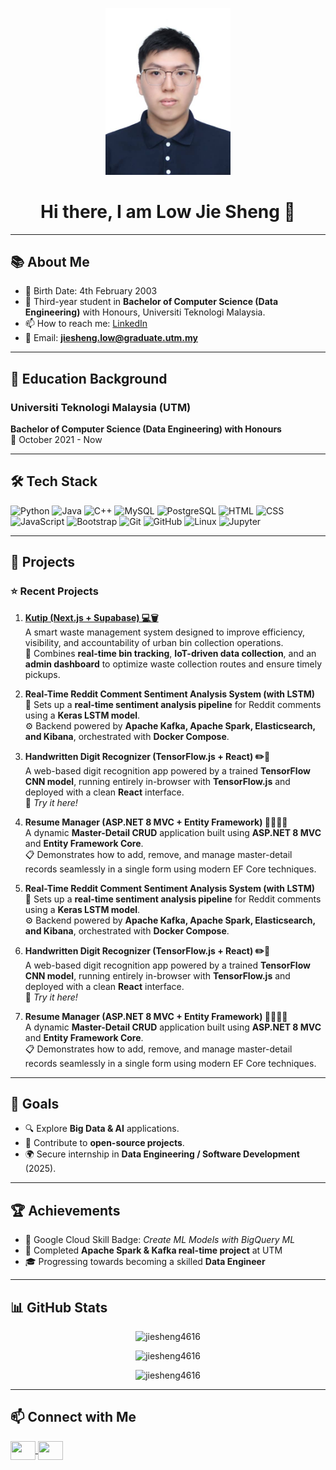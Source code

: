 <p align="center">
  <img src="6eebbf12-2af1-470b-a0d3-2db80a763164.jpg" alt="Low Jie Sheng" width="200"/>
</p>

<h1 align="center">Hi there, I am Low Jie Sheng 👋</h1>

---

## 📚 About Me

- 💬 Birth Date: 4th February 2003  
- 🌱 Third-year student in **Bachelor of Computer Science (Data Engineering)** with Honours, Universiti Teknologi Malaysia.  
- 📫 How to reach me: [LinkedIn](https://www.linkedin.com/in/low-jie-sheng-97755825b/)  
- 🤝 Email: **jiesheng.low@graduate.utm.my**

---

## 🏫 Education Background
### Universiti Teknologi Malaysia (UTM)
**Bachelor of Computer Science (Data Engineering) with Honours**  
📅 October 2021 - Now  

---

## 🛠️ Tech Stack

![Python](https://img.shields.io/badge/-Python-3776AB?logo=python&logoColor=white&style=flat)
![Java](https://img.shields.io/badge/-Java-007396?logo=java&logoColor=white&style=flat)
![C++](https://img.shields.io/badge/-C++-00599C?logo=c%2b%2b&logoColor=white&style=flat)
![MySQL](https://img.shields.io/badge/-MySQL-4479A1?logo=mysql&logoColor=white&style=flat)
![PostgreSQL](https://img.shields.io/badge/-PostgreSQL-336791?logo=postgresql&logoColor=white&style=flat)
![HTML](https://img.shields.io/badge/-HTML5-E34F26?logo=html5&logoColor=white&style=flat)
![CSS](https://img.shields.io/badge/-CSS3-1572B6?logo=css3&logoColor=white&style=flat)
![JavaScript](https://img.shields.io/badge/-JavaScript-F7DF1E?logo=javascript&logoColor=black&style=flat)
![Bootstrap](https://img.shields.io/badge/-Bootstrap-563D7C?logo=bootstrap&logoColor=white&style=flat)
![Git](https://img.shields.io/badge/-Git-F05032?logo=git&logoColor=white&style=flat)
![GitHub](https://img.shields.io/badge/-GitHub-181717?logo=github&logoColor=white&style=flat)
![Linux](https://img.shields.io/badge/-Linux-FCC624?logo=linux&logoColor=black&style=flat)
![Jupyter](https://img.shields.io/badge/-Jupyter-F37626?logo=jupyter&logoColor=white&style=flat)

---

## 🚀 Projects

### ⭐ Recent Projects
1. **[Kutip (Next.js + Supabase) 💻🗑️](https://github.com/mysarahzal/APPLICATION-DEVELOPMENT)**  
   A smart waste management system designed to improve efficiency, visibility, and accountability of urban bin collection operations.  
   🚮 Combines **real-time bin tracking**, **IoT-driven data collection**, and an **admin dashboard** to optimize waste collection routes and ensure timely pickups.  

2. **Real-Time Reddit Comment Sentiment Analysis System (with LSTM)**  
   🧠 Sets up a **real-time sentiment analysis pipeline** for Reddit comments using a **Keras LSTM model**.  
   ⚙️ Backend powered by **Apache Kafka, Apache Spark, Elasticsearch, and Kibana**, orchestrated with **Docker Compose**.  

3. **Handwritten Digit Recognizer (TensorFlow.js + React) ✏️🔢**  
   A web-based digit recognition app powered by a trained **TensorFlow CNN model**, running entirely in-browser with **TensorFlow.js** and deployed with a clean **React** interface.  
   🔗 *Try it here!*  

4. **Resume Manager (ASP.NET 8 MVC + Entity Framework) 🧑‍💼👩‍🔬**  
   A dynamic **Master-Detail CRUD** application built using **ASP.NET 8 MVC** and **Entity Framework Core**.  
   📋 Demonstrates how to add, remove, and manage master-detail records seamlessly in a single form using modern EF Core techniques.  


2. **Real-Time Reddit Comment Sentiment Analysis System (with LSTM)**  
   🧠 Sets up a **real-time sentiment analysis pipeline** for Reddit comments using a **Keras LSTM model**.  
   ⚙️ Backend powered by **Apache Kafka, Apache Spark, Elasticsearch, and Kibana**, orchestrated with **Docker Compose**.  

3. **Handwritten Digit Recognizer (TensorFlow.js + React) ✏️🔢**  
   A web-based digit recognition app powered by a trained **TensorFlow CNN model**, running entirely in-browser with **TensorFlow.js** and deployed with a clean **React** interface.  
   🔗 *Try it here!*  

4. **Resume Manager (ASP.NET 8 MVC + Entity Framework) 🧑‍💼👩‍🔬**  
   A dynamic **Master-Detail CRUD** application built using **ASP.NET 8 MVC** and **Entity Framework Core**.  
   📋 Demonstrates how to add, remove, and manage master-detail records seamlessly in a single form using modern EF Core techniques.  

---

## 🎯 Goals

- 🔍 Explore **Big Data & AI** applications.  
- 🚀 Contribute to **open-source projects**.  
- 🌍 Secure internship in **Data Engineering / Software Development** (2025).  

---

## 🏆 Achievements

- 🏅 Google Cloud Skill Badge: *Create ML Models with BigQuery ML*  
- 📌 Completed **Apache Spark & Kafka real-time project** at UTM  
- 🎓 Progressing towards becoming a skilled **Data Engineer**  

---

## 📊 GitHub Stats

<p align="center">
  <img src="https://github-readme-stats.vercel.app/api?username=jiesheng4616&show_icons=true&locale=en" alt="jiesheng4616" />
</p>

<p align="center">
  <img src="https://github-readme-streak-stats.herokuapp.com/?user=jiesheng4616&" alt="jiesheng4616" />
</p>

<p align="center">
  <img src="https://github-readme-stats.vercel.app/api/top-langs?username=jiesheng4616&show_icons=true&locale=en&layout=compact" alt="jiesheng4616" />
</p>

---

## 📫 Connect with Me

<span>
<a href="https://www.linkedin.com/in/jiesheng4616/" target="_blank">
  <img align="center" src="https://raw.githubusercontent.com/rahuldkjain/github-profile-readme-generator/master/src/images/icons/Social/linked-in-alt.svg" height="30" width="40" />
</a>
<a href="https://github.com/jiesheng4616" target="_blank">
  <img align="center" src="https://raw.githubusercontent.com/rahuldkjain/github-profile-readme-generator/master/src/images/icons/Social/github.svg" height="30" width="40" />
</a>
</span>
